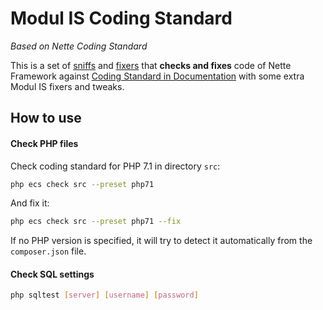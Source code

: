 # Modul IS Coding Standard

_Based on Nette Coding Standard_

This is a set of [sniffs](https://github.com/squizlabs/PHP_CodeSniffer) and [fixers](https://github.com/FriendsOfPHP/PHP-CS-Fixer) that **checks and fixes** code of Nette Framework against [Coding Standard in Documentation](https://nette.org/en/coding-standard) with some extra Modul IS fixers and tweaks.

## How to use

#### Check PHP files

Check coding standard for PHP 7.1 in directory `src`:

```bash
php ecs check src --preset php71
```

And fix it:

```bash
php ecs check src --preset php71 --fix
```

If no PHP version is specified, it will try to detect it automatically from the `composer.json` file.

#### Check SQL settings

```bash
php sqltest [server] [username] [password]
```